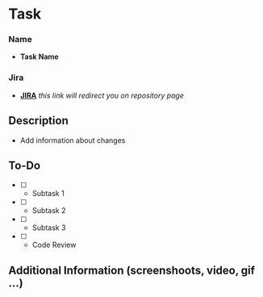# Task

### Name

- **Task Name**

### Jira

- **[JIRA](https://github.com/SunM1sty/involta-test/)** 
*this link will redirect you on repository page*

## Description

- Add information about changes

## To-Do

- [ ] - Subtask 1
- [ ] - Subtask 2
- [ ] - Subtask 3
- [ ] - Code Review

## Additional Information (screenshoots, video, gif ...)
